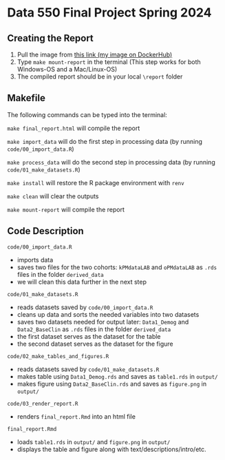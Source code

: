 # Data 550 Final Project Spring 2024  

   
## Creating the Report    
  
1. Pull the image from [this link (my image on DockerHub)](https://hub.docker.com/repository/docker/decathinator/data-550-sp24-zhuang/general)   
2. Type `make mount-report` in the terminal (This step works for both Windows-OS and a Mac/Linux-OS)  
3. The compiled report should be in your local `\report` folder  
  
   
## Makefile

The following commands can be typed into the terminal:

`make final_report.html` will compile the report

`make import_data` will do the first step in processing data (by running `code/00_import_data.R`)

`make process_data` will do the second step in processing data (by running `code/01_make_datasets.R`)

`make install` will restore the R package environment with `renv`

`make clean` will clear the outputs

`make mount-report` will compile the report


## Code Description

`code/00_import_data.R`
- imports data
- saves two files for the two cohorts: `kPMdataLAB` and `oPMdataLAB` as `.rds` files in the folder `derived_data`
- we will clean this data further in the next step

`code/01_make_datasets.R`
- reads datasets saved by `code/00_import_data.R`
- cleans up data and sorts the needed variables into two datasets
- saves two datasets needed for output later: `Data1_Demog` and `Data2_BaseClin` as `.rds` files in the folder `derived_data`
- the first dataset serves as the dataset for the table
- the second dataset serves as the dataset for the figure

`code/02_make_tables_and_figures.R`
- reads datasets saved by `code/01_make_datasets.R`
- makes table using `Data1_Demog.rds` and saves as `table1.rds` in `output/`
- makes figure using `Data2_BaseClin.rds` and saves as `figure.png` in `output/`

`code/03_render_report.R`
- renders `final_report.Rmd` into an html file

`final_report.Rmd`
- loads `table1.rds` in `output/` and `figure.png` in `output/`
- displays the table and figure along with text/descriptions/intro/etc.